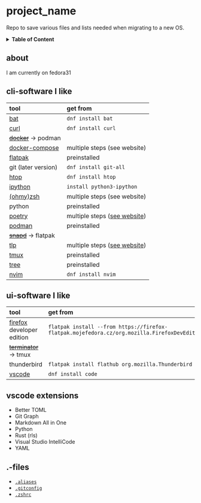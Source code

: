 # project_name
Repo to save various files and lists needed when migrating to a new OS.

<details>
<summary><b>Table of Content</b></summary>

- [about](#about)
- [cli-software I like](#cli-software-i-like)
- [ui-software I like](#ui-software-i-like)
- [vscode extensions](#vscode-extensions)
- [.-files](#files)
</details>

## about
I am currently on fedora31

## cli-software I like
| tool                                                       | get from                                                                                                         |
| :--------------------------------------------------------- | :--------------------------------------------------------------------------------------------------------------- |
| [bat](https://github.com/sharkdp/bat)                      | `dnf install bat`                                                                                                |
| [curl](https://github.com/curl/curl)                       | `dnf install curl`                                                                                               |
| ~~[docker](https://docs.docker.com/install/)~~ -> podman   |                                                                                                                  |
| [docker-compose](https://docs.docker.com/compose/install/) | multiple steps (see website)                                                                                     |
| [flatpak](https://www.flatpak.org/)                        | preinstalled                                                                                                     |
| git (later version)                                        | `dnf install git-all`                                                                                            |
| [htop](https://github.com/hishamhm/htop)                   | `dnf install htop`                                                                                               |
| [ipython](https://github.com/ipython/ipython)              | `install python3-ipython`                                                                                        |
| [(ohmy)zsh](https://github.com/ohmyzsh/ohmyzsh/wiki/)      | multiple steps (see website)                                                                                     |
| python                                                     | preinstalled                                                                                                     |
| [poetry](https://python-poetry.org/)                       | multiple steps ([see website](https://github.com/python-poetry/poetry#installation))                             |
| [podman](https://podman.io/)                               | preinstalled                                                                                                     |
| ~~[snapd](https://github.com/snapcore/snapd)~~ -> flatpak  |                                                                                                                  |
| [tlp](https://linrunner.de/en/tlp/tlp.html)                | multiple steps ([see website](https://linrunner.de/en/tlp/docs/tlp-linux-advanced-power-management.html#fedora)) |
| [tmux](https://github.com/tmux/tmux/wiki)                  | preinstalled                                                                                                     |
| [tree](http://mama.indstate.edu/users/ice/tree/)           | preinstalled                                                                                                     |
| [nvim](https://neovim.io/)                                 | `dnf install nvim`                                                                                               |

## ui-software I like
| tool                                                                                  | get from                                                                                                |
| :------------------------------------------------------------------------------------ | :------------------------------------------------------------------------------------------------------ |
| [firefox](https://developer.mozilla.org/en-US/docs/Mozilla/Firefox) developer edition | `flatpak install --from https://firefox-flatpak.mojefedora.cz/org.mozilla.FirefoxDevEdition.flatpakref` |
| ~~[terminator](https://launchpad.net/terminator/)~~ -> tmux                           |                                                                                                         |
| thunderbird                                                                           | `flatpak install flathub org.mozilla.Thunderbird`                                                       |
| [vscode](https://github.com/Microsoft/vscode)                                         | `dnf install code`                                                                                      |

## vscode extensions
* Better TOML
* Git Graph
* Markdown All in One
* Python
* Rust (rls)
* Visual Studio IntelliCode
* YAML


## .-files
* [`.aliases`](.aliases)
* [`.gitconfig`](.gitconfig)
* [`.zshrc`](.zshrc)
